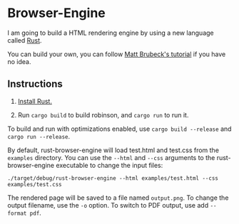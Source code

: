 # Browser-Engine

I am going to build a HTML rendering engine by using a new language called [Rust](https://www.rust-lang.org/en-US/).

You can build your own, you can follow [Matt Brubeck's tutorial](https://limpet.net/mbrubeck/2014/08/08/toy-layout-engine-1.html) if you have no idea.

Instructions
------------

1. [Install Rust.](http://www.rust-lang.org/install.html)

2. Run `cargo build` to build robinson, and `cargo run` to run it.

To build and run with optimizations enabled, use `cargo build --release` and
`cargo run --release`.

By default, rust-browser-engine will load test.html and test.css from the `examples`
directory.  You can use the `--html` and `--css` arguments to the rust-browser-engine
executable to change the input files:

    ./target/debug/rust-browser-engine --html examples/test.html --css examples/test.css

The rendered page will be saved to a file named `output.png`.  To change the
output filename, use the `-o` option.  To switch to PDF output, use add
`--format pdf`.
